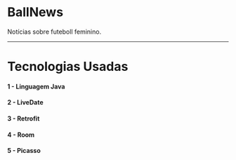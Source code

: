 # BallNews
Notícias sobre futeboll feminino.

----------------------------------------------------------------------------------------------------

# Tecnologias Usadas

#### 1 - Linguagem Java
#### 2 - LiveDate
#### 3 - Retrofit
#### 4 - Room
#### 5 - Picasso
